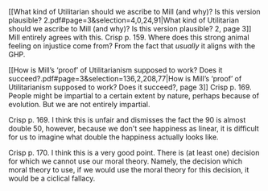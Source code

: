 [[What kind of Utilitarian should we ascribe to Mill (and why)? Is this version plausible? 2.pdf#page=3&selection=4,0,24,91|What kind of Utilitarian should we ascribe to Mill (and why)? Is this version plausible? 2, page 3]]
Mill entirely agrees with this. Crisp p. 159. Where does this strong animal feeling on injustice come from? From the fact that *usually* it aligns with the GHP.

[[How is Mill’s ‘proof’ of Utilitarianism supposed to work? Does it succeed?.pdf#page=3&selection=136,2,208,77|How is Mill’s ‘proof’ of Utilitarianism supposed to work? Does it succeed?, page 3]]
Crisp p. 169. People might be impartial to a certain extent by nature, perhaps because of evolution. But we are not entirely impartial.

Crisp p. 169. I think this is unfair and dismisses the fact the 90 is almost double 50, however, because we don't see happiness as linear, it is difficult for us to imagine what double the happiness actually looks like.

Crisp p. 170. I think this is a very good point. There is (at least one) decision for which we cannot use our moral theory. Namely, the decision which moral theory to use, if we would use the moral theory for this decision, it would be a ciclical fallacy.